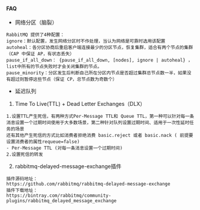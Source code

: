 #### FAQ
- 网络分区（脑裂）
```
RabbitMQ 提供了4种配置：
ignore：默认配置，发生网络分区时不作处理，当认为网络是可靠时选用该配置
autoheal：各分区协商后重启客户端连接最少的分区节点，恢复集群，适合有两个节点的集群（CAP 中保证 AP，有状态丢失）
pause_if_all_down： {pause_if_all_down, [nodes], ignore | autoheal} ，list中所有的节点失败时才会关闭集群的节点。
pause_minority：分区发生后判断自己所在分区内节点是否超过集群总节点数一半，如果没有超过则暂停这些节点（保证 CP，总节点数为奇数个）
```
- 延迟队列
1. Time To Live(TTL) + Dead Letter Exchanges（DLX）
```
1.设置TTL产生死信，有两种方式Per-Message TTL和 Queue TTL，第一种可以针对每一条消息设置一个过期时间使用于大多数场景，第二种针对队列设置过期时间、适用于一次性延时任务的场景
还有其他产生死信的方式比如消费者拒绝消费 basic.reject 或者 basic.nack ( 前提要设置消费者的属性requeue=false)
- Per-Message TTL (对每一条消息设置一个过期时间)
2.设置死信的转发
```
2. rabbitmq-delayed-message-exchange插件
```
插件源码地址：
https://github.com/rabbitmq/rabbitmq-delayed-message-exchange
插件下载地址：
https://bintray.com/rabbitmq/community-plugins/rabbitmq_delayed_message_exchange
```
